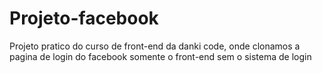 # Projeto-facebook
 Projeto pratico do curso de front-end da danki code, onde clonamos a pagina de login do facebook somente o front-end sem o sistema de login

